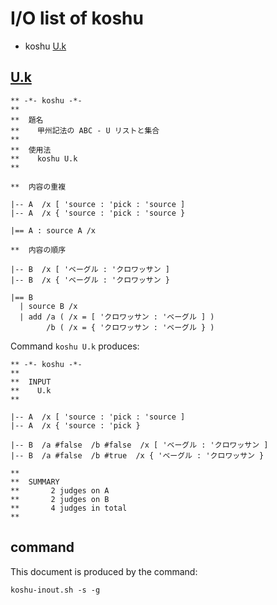 # I/O list of koshu

- koshu  [U.k](#uk)



## [U.k](U.k)

```
** -*- koshu -*-
**
**  題名
**    甲州記法の ABC - U リストと集合
**
**  使用法
**    koshu U.k
**

**  内容の重複

|-- A  /x [ 'source : 'pick : 'source ]
|-- A  /x { 'source : 'pick : 'source }

|== A : source A /x

**  内容の順序

|-- B  /x [ 'ベーグル : 'クロワッサン ]
|-- B  /x { 'ベーグル : 'クロワッサン }

|== B
  | source B /x
  | add /a ( /x = [ 'クロワッサン : 'ベーグル ] )
        /b ( /x = { 'クロワッサン : 'ベーグル } )

```

Command `koshu U.k` produces:

```
** -*- koshu -*-
**
**  INPUT
**    U.k
**

|-- A  /x [ 'source : 'pick : 'source ]
|-- A  /x { 'source : 'pick }

|-- B  /a #false  /b #false  /x [ 'ベーグル : 'クロワッサン ]
|-- B  /a #false  /b #true  /x { 'ベーグル : 'クロワッサン }

**
**  SUMMARY
**       2 judges on A
**       2 judges on B
**       4 judges in total
**
```



## command

This document is produced by the command:

```
koshu-inout.sh -s -g
```
